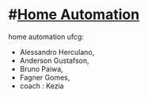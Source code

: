 
#[Home Automation](http://autohomeufcg.no-ip.info)
==============

home automation ufcg:

* Alessandro Herculano, 
* Anderson Gustafson, 
* Bruno Paiwa, 
* Fagner Gomes, 
* coach : Kezia
